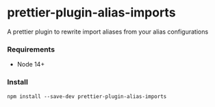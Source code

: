 # prettier-plugin-alias-imports
A prettier plugin to rewrite import aliases from your alias configurations

### Requirements
- Node 14+

### Install
```shell
npm install --save-dev prettier-plugin-alias-imports
```
